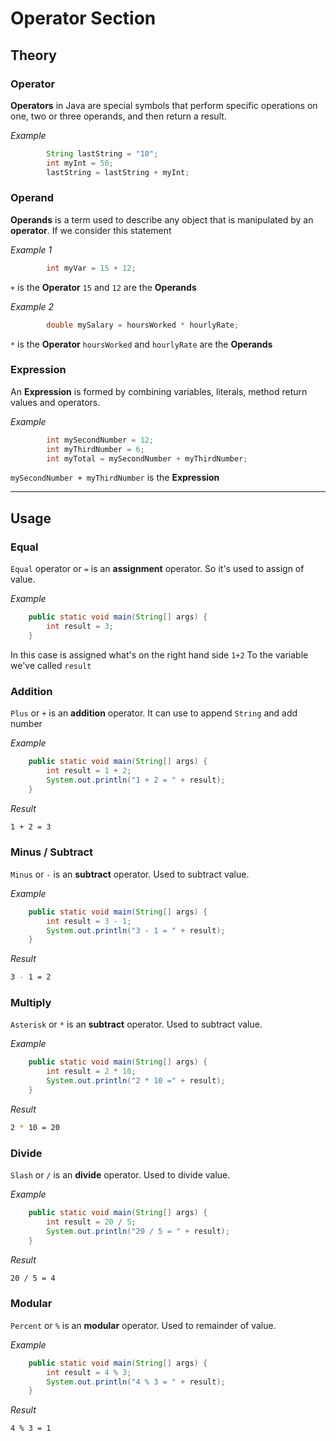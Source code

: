 # Operator Section

## Theory
### Operator
**Operators** in Java are special symbols that perform specific operations on one, two or three operands, and then return a result.

_Example_
```java
        String lastString = "10";
        int myInt = 50;
        lastString = lastString + myInt;
```

### Operand
**Operands** is a term used to describe any object that is manipulated by an **operator**. If we consider this statement

_Example 1_
```java
        int myVar = 15 + 12;
```
`+` is the **Operator**
`15` and `12` are the **Operands**

_Example 2_
```java
        double mySalary = hoursWorked * hourlyRate;
```
`*` is the **Operator**
`hoursWorked` and `hourlyRate` are the **Operands**

### Expression
An **Expression** is formed by combining variables, literals, method return values and operators.

_Example_
```java
        int mySecondNumber = 12;
        int myThirdNumber = 6;
        int myTotal = mySecondNumber + myThirdNumber;

```
`mySecondNumber + myThirdNumber` is the **Expression**

___
## Usage

### Equal
`Equal` operator or `=` is an **assignment** operator. So it's used to assign of value. 

_Example_
```java
    public static void main(String[] args) {
        int result = 3;
    }
```

In this case is assigned what's on the right hand side `1+2` To the variable we've called `result`

### Addition
`Plus` or `+` is an **addition** operator. It can use to append `String` and add number 

_Example_
```java
    public static void main(String[] args) {
        int result = 1 + 2;
        System.out.println("1 + 2 = " + result);
    }
```

_Result_
```bash
1 + 2 = 3
```

### Minus / Subtract
`Minus` or `-` is an **subtract** operator. Used to subtract value.

_Example_
```java
    public static void main(String[] args) {
        int result = 3 - 1;
        System.out.println("3 - 1 = " + result);
    }
```

_Result_
```bash
3 - 1 = 2
```

### Multiply
`Asterisk` or `*` is an **subtract** operator. Used to subtract value.

_Example_
```java
    public static void main(String[] args) {
        int result = 2 * 10;
        System.out.println("2 * 10 =" + result);
    }
```

_Result_
```bash
2 * 10 = 20
```

### Divide
`Slash` or `/` is an **divide** operator. Used to divide value.

_Example_
```java
    public static void main(String[] args) {
        int result = 20 / 5;
        System.out.println("20 / 5 = " + result);
    }
```

_Result_
```bash
20 / 5 = 4
```

### Modular
`Percent` or `%` is an **modular** operator. Used to remainder of value.

_Example_
```java
    public static void main(String[] args) {
        int result = 4 % 3;
        System.out.println("4 % 3 = " + result);
    }
```

_Result_
```bash
4 % 3 = 1
```
